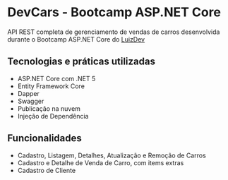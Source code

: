 # DevCars - Bootcamp ASP.NET Core

API REST completa de gerenciamento de vendas de carros desenvolvida durante o Bootcamp ASP.NET Core do [LuizDev](https://www.luisdev.com.br)

## Tecnologias e práticas utilizadas
- ASP.NET Core com .NET 5
- Entity Framework Core
- Dapper
- Swagger
- Publicação na nuvem
- Injeção de Dependência

## Funcionalidades
- Cadastro, Listagem, Detalhes, Atualização e Remoção de Carros
- Cadastro e Detalhe de Venda de Carro, com items extras
- Cadastro de Cliente
